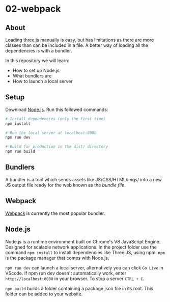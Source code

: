# 02-webpack

## About
Loading three.js manually is easy, but has limitations as there are more classes than can be included in a file. A better way of loading all the dependencies is with a bundler. 

In this repository we will learn:
- How to set up Node.js
- What bundlers are
- How to launch a local server

## Setup
Download [Node.js](https://nodejs.org/en/download/).
Run this followed commands:

``` bash
# Install dependencies (only the first time)
npm install

# Run the local server at localhost:8080
npm run dev

# Build for production in the dist/ directory
npm run build
```

## Bundlers
A bundler is a tool which sends assets like JS/CSS/HTML/imgs/ into a new JS output file ready for the web known as the *bundle file*.

## Webpack
[Webpack](https://webpack.js.org/) is currently the most popular bundler. 

## Node.js
Node.js is a runtime environment built on Chrome's V8 JavaScript Engine. Designed for scalable network applications. In the project folder use the command `npm install` to install dependencies like Three.JS, using npm. `npm` is the package manager that comes with Node.js.

`npm run dev` can launch a local server, alternatively you can click `Go Live` in VScode. If npm run dev doesn't automatically work, enter `http://localhost:8080` in your browser. To stop a server `CTRL + C`.

`npm build` builds a folder containing a package.json file in its root. This folder can be added to your website.